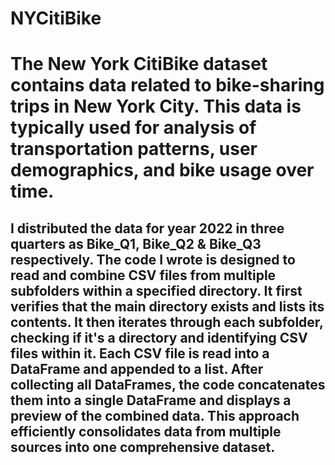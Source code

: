 # NYCitiBike
# The New York CitiBike dataset contains data related to bike-sharing trips in New York City. This data is typically used for analysis of transportation patterns, user demographics, and bike usage over time.
## I distributed the data for year 2022 in three quarters as Bike_Q1, Bike_Q2 & Bike_Q3 respectively. The code I wrote is designed to read and combine CSV files from multiple subfolders within a specified directory. It first verifies that the main directory exists and lists its contents. It then iterates through each subfolder, checking if it's a directory and identifying CSV files within it. Each CSV file is read into a DataFrame and appended to a list. After collecting all DataFrames, the code concatenates them into a single DataFrame and displays a preview of the combined data. This approach efficiently consolidates data from multiple sources into one comprehensive dataset.
